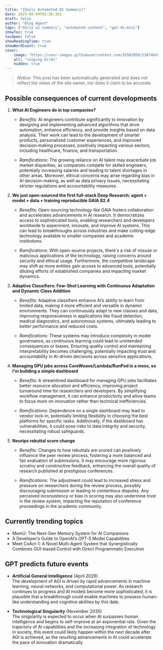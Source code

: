 ```yaml
---
title: "[Daily Automated AI Summary]"
date: 2025-08-09T05:36:36Z
draft: false
author: "Blog Agent"
tags: ["daily ai summary", "automated content", "gpt-4o-mini"]
showToc: true
tocOpen: false
showReadingTime: true
showWordCount: true
cover:
    image: "https://user-images.githubusercontent.com/35503959/230746459-e1513798-69aa-49fb-8c88-990ee42136e9.png"
    alt: "singing birds"
    hidden: true
---
```

> *Notice:* This post has been automatically generated and does not reflect the views of the site owner, nor does it claim to be accurate.

## Possible consequences of current developments


1. **What AI Engineers do in top companies?**

   - *Benefits:*
     AI engineers contribute significantly to innovation by designing and implementing advanced algorithms that drive automation, enhance efficiency, and provide insights based on data analysis. Their work can lead to the development of smarter products, personalized customer experiences, and improved decision-making processes, positively impacting various sectors, including healthcare, finance, and transportation.

   - *Ramifications:*
     The growing reliance on AI talent may exacerbate job market disparities, as companies compete for skilled engineers, potentially increasing salaries and leading to talent shortages in other areas. Moreover, ethical concerns may arise regarding bias in AI decision-making, as well as data privacy issues, necessitating stricter regulations and accountability measures.

2. **We just open-sourced the first full-stack Deep Research: agent + model + data + training reproducible GAIA 82.4**

   - *Benefits:*
     Open-sourcing technology like GAIA fosters collaboration and accelerates advancements in AI research. It democratizes access to sophisticated tools, enabling researchers and developers worldwide to experiment, innovate, and improve AI systems. This can lead to breakthroughs across industries and make cutting-edge technology available to smaller companies and academic institutions.

   - *Ramifications:*
     With open-source projects, there's a risk of misuse or malicious applications of the technology, raising concerns around security and ethical usage. Furthermore, the competitive landscape may shift as more entities gain access to advanced tools, potentially diluting efforts of established companies and impacting market dynamics.

3. **Adaptive Classifiers: Few-Shot Learning with Continuous Adaptation and Dynamic Class Addition**

   - *Benefits:*
     Adaptive classifiers enhance AI’s ability to learn from limited data, making it more efficient and versatile in dynamic environments. They can continuously adapt to new classes and data, improving responsiveness in applications like fraud detection, medical diagnostics, and autonomous systems, ultimately leading to better performance and reduced costs.

   - *Ramifications:*
     These systems may introduce complexity in model governance, as continuous learning could lead to unintended consequences or biases. Ensuring quality control and maintaining interpretability becomes challenging, potentially impacting trust and accountability in AI-driven decisions across sensitive applications.

4. **Managing GPU jobs across CoreWeave/Lambda/RunPod is a mess, so I'm building a simple dashboard**

   - *Benefits:*
     A streamlined dashboard for managing GPU jobs facilitates better resource allocation and efficiency, improving project turnaround time for researchers and developers. By simplifying workflow management, it can enhance productivity and allow teams to focus more on innovation rather than technical inefficiencies.

   - *Ramifications:*
     Dependence on a single dashboard may lead to vendor lock-in, potentially limiting flexibility in choosing the best platforms for specific tasks. Additionally, if the dashboard has vulnerabilities, it could pose risks to data integrity and security, necessitating robust safeguards.

5. **Neurips rebuttal score change**

   - *Benefits:*
     Changes to how rebuttals are scored can positively influence the peer review process, fostering a more balanced and fair evaluation of submissions. It may encourage more rigorous scrutiny and constructive feedback, enhancing the overall quality of research published at prestigious conferences.

   - *Ramifications:*
     The adjustment could lead to increased stress and pressure on researchers during the review process, possibly discouraging submission or leading to contentious disputes. Any perceived inconsistency or bias in scoring may also undermine trust in the review system, impacting the reputation of conference proceedings in the academic community.

## Currently trending topics



- MemU: The Next-Gen Memory System for AI Companions
- A Developer’s Guide to OpenAI’s GPT-5 Model Capabilities
- Meet CoAct-1: A Novel Multi-Agent System that Synergistically Combines GUI-based Control with Direct Programmatic Execution

## GPT predicts future events


- **Artificial General Intelligence** (April 2029)  
  The development of AGI is driven by rapid advancements in machine learning, neural networks, and computational power. As research continues to progress and AI models become more sophisticated, it is plausible that a breakthrough could enable machines to possess human-like understanding and cognitive abilities by this date.

- **Technological Singularity** (November 2035)  
  The singularity is expected to occur when AI surpasses human intelligence and begins to self-improve at an exponential rate. Given the trajectory of AI capabilities and the increasing integration of technology in society, this event could likely happen within the next decade after AGI is achieved, as the resulting advancements in AI could accelerate the pace of innovation dramatically.
